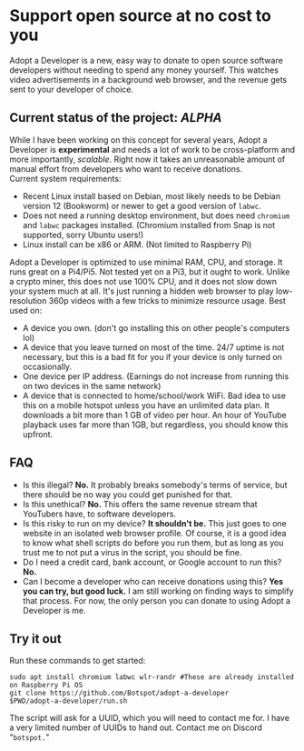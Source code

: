 # Support open source at no cost to you
Adopt a Developer is a new, easy way to donate to open source software developers without needing to spend any money yourself. This watches video advertisements in a background web browser, and the revenue gets sent to your developer of choice.
## Current status of the project: *ALPHA*
While I have been working on this concept for several years, Adopt a Developer is **experimental** and needs a lot of work to be cross-platform and more importantly, *scalable*. Right now it takes an unreasonable amount of manual effort from developers who want to receive donations.  
Current system requirements:
- Recent Linux install based on Debian, most likely needs to be Debian version 12 (Bookworm) or newer to get a good version of `labwc`.
- Does not need a running desktop environment, but does need `chromium` and `labwc` packages installed. (Chromium installed from Snap is not supported, sorry Ubuntu users!)
- Linux install can be x86 or ARM. (Not limited to Raspberry Pi)

Adopt a Developer is optimized to use minimal RAM, CPU, and storage. It runs great on a Pi4/Pi5. Not tested yet on a Pi3, but it ought to work. Unlike a crypto miner, this does not use 100% CPU, and it does not slow down your system much at all. It's just running a hidden web browser to play low-resolution 360p videos with a few tricks to minimize resource usage.
Best used on:
- A device you own. (don't go installing this on other people's computers lol)
- A device that you leave turned on most of the time. 24/7 uptime is not necessary, but this is a bad fit for you if your device is only turned on occasionally.
- One device per IP address. (Earnings do not increase from running this on two devices in the same network)
- A device that is connected to home/school/work WiFi. Bad idea to use this on a mobile hotspot unless you have an unlimited data plan. It downloads a bit more than 1 GB of video per hour. An hour of YouTube playback uses far more than 1GB, but regardless, you should know this upfront.

## FAQ
- Is this illegal? **No.** It probably breaks somebody's terms of service, but there should be no way you could get punished for that.
- Is this unethical? **No.** This offers the same revenue stream that YouTubers have, to software developers.
- Is this risky to run on my device? **It shouldn't be.** This just goes to one website in an isolated web browser profile. Of course, it is a good idea to know what shell scripts do before you run them, but as long as you trust me to not put a virus in the script, you should be fine.
- Do I need a credit card, bank account, or Google account to run this? **No.**
- Can I become a developer who can receive donations using this? **Yes you can try, but good luck.** I am still working on finding ways to simplify that process. For now, the only person you can donate to using Adopt a Developer is me.

## Try it out
Run these commands to get started:
```
sudo apt install chromium labwc wlr-randr #These are already installed on Raspberry Pi OS
git clone https://github.com/Botspot/adopt-a-developer
$PWD/adopt-a-developer/run.sh
```
The script will ask for a UUID, which you will need to contact me for. I have a very limited number of UUIDs to hand out. Contact me on Discord "`botspot.`"  
